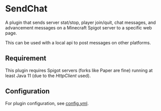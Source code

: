 # SendChat

A plugin that sends server stat/stop, player join/quit, chat messages, and advancement messages on a Minecraft Spigot server to a specific web page.

This can be used with a local api to post messages on other platforms.

## Requirement

This plugin requires Spigot servers (forks like Paper are fine) running at least Java 11 (due to the *HttpClient* used). 

## Configuration

For plugin configuration, see [config.yml](src/main/resources/config.yml).
